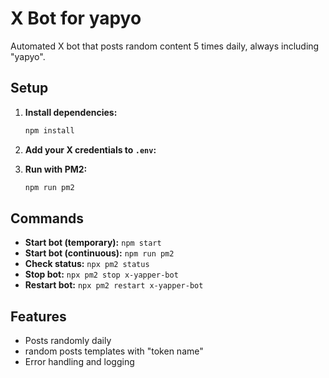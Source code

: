 # X Bot for yapyo

Automated X bot that posts random content 5 times daily, always including "yapyo".

## Setup

1. **Install dependencies:**
   ```bash
   npm install
   ```

2. **Add your X credentials to `.env`:**
  

3. **Run with PM2:**
   ```bash
   npm run pm2
   ```

## Commands

- **Start bot (temporary):** `npm start`
- **Start bot (continuous):** `npm run pm2`
- **Check status:** `npx pm2 status`
- **Stop bot:** `npx pm2 stop x-yapper-bot`
- **Restart bot:** `npx pm2 restart x-yapper-bot`

## Features

- Posts randomly daily
- random posts templates with "token name"
- Error handling and logging